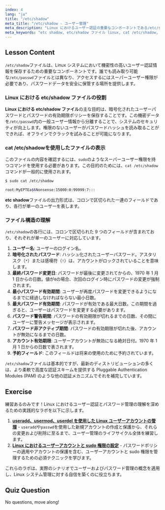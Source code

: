 ```yaml
---
index: 4
lang: "ja"
title: "/etc/shadow"
meta_title: "/etc/shadow - ユーザー管理"
meta_description: "Linux におけるユーザー認証の重要なコンポーネントである/etc/shadow ファイルを探ります。「cat /etc/shadow」での表示方法や、暗号化されたパスワードとポリシー情報が格納されているetc shadow ファイルの構造を理解しましょう。"
meta_keywords: "etc shadow, etc/shadow ファイル linux, cat /etc/shadow, linux etc shadow, /etc/shadow, ユーザー認証，パスワードセキュリティ，Linux システム管理"
---
```


## Lesson Content

`/etc/shadow`ファイルは、Linux システムにおいて機密性の高いユーザー認証情報を保存するための重要なコンポーネントです。誰でも読み取り可能な`/etc/passwd`ファイルとは異なり、アクセスするにはスーパーユーザー権限が必要であり、パスワードデータを安全に保管する場所を提供します。

### Linux における etc/shadow ファイルの役割

**Linux における etc/shadow ファイル**の主な目的は、暗号化されたユーザーパスワードとパスワードの有効期限ポリシーを保存することです。この機密データを`/etc/passwd`内の一般ユーザー情報から分離することで、システムのセキュリティが向上します。権限のないユーザーがパスワードハッシュを読み取ることができれば、オフラインでクラックを試みることが可能になります。

### cat /etc/shadowを使用したファイルの表示

このファイルの内容を確認するには、`sudo`のようなスーパーユーザー権限を持つコマンドを使用する必要があります。この目的のためには、`cat /etc/shadow`コマンドが一般的に使用されます。

```bash
$ sudo cat /etc/shadow

root:MyEPTEa$6Nonsense:15000:0:99999:7:::
```

**etc shadow**ファイルの出力形式は、コロンで区切られた一連のフィールドであり、各行が単一のユーザーを表します。

### ファイル構造の理解

`/etc/shadow`の各行には、コロンで区切られた 9 つのフィールドが含まれており、それぞれが単一のユーザーに対応しています。

1.  **ユーザー名**: ユーザーのログイン名。
2.  **暗号化されたパスワード**: ハッシュ化されたユーザーパスワード。アスタリスク（`*`）または感嘆符（`!`）は、アカウントがロックされていることを意味します。
3.  **最終パスワード変更日**: パスワードが最後に変更されてからの、1970 年 1 月 1 日からの日数。値が`0`の場合、次回のログイン時にパスワードの変更が強制されます。
4.  **最小パスワード有効期間**: ユーザーが再度パスワードを変更できるようになるまでに経過しなければならない最小日数。
5.  **最大パスワード有効期間**: パスワードが有効である最大日数。この期間を過ぎると、ユーザーはパスワードを変更する必要があります。
6.  **パスワード警告期間**: パスワードの有効期限が切れるまでの日数、その間にユーザーに警告メッセージが表示されます。
7.  **パスワード非アクティブ期間**: パスワードの有効期限が切れた後、アカウントが無効になるまでの日数。
8.  **アカウント有効期限**: ユーザーアカウントが無効になる絶対日付。1970 年 1 月 1 日からの日数で表されます。
9.  **予約フィールド**: このフィールドは将来の使用のために予約されています。

`/etc/shadow`ファイルは基本的ですが、最新のディストリビューションの多くは、より柔軟で高度な認証スキームを提供する Pluggable Authentication Modules (PAM) のような他の認証メカニズムでそれを補完しています。

## Exercise

練習あるのみです！Linux におけるユーザー認証とパスワード管理の理解を深めるための実践的なラボを以下に示します。

1.  **[useradd、usermod、userdel を使用した Linux ユーザーアカウントの管理](https://labex.io/ja/labs/comptia-manage-linux-user-accounts-with-useradd-usermod-and-userdel-590837)** - `useradd`や`passwd`を使用した新規アカウントの作成と保護から、それらの変更および削除に至るまで、ユーザー管理のライフサイクル全体を練習します。
2.  **[Linux におけるユーザーアカウントと sudo 権限の設定](https://labex.io/ja/labs/comptia-configure-user-accounts-and-sudo-privileges-in-linux-590856)** - パスワードポリシーの適用やアカウントの保護を含む、ユーザーアカウントと sudo 権限を管理するための必須テクニックを学びます。

これらのラボは、実際のシナリオでユーザーおよびパスワード管理の概念を適用し、Linux システム管理に対する自信を築くのに役立ちます。

## Quiz Question

No questions, move along!
